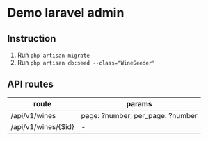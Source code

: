 # Demo laravel admin

## Instruction

1. Run `php artisan migrate`
2. Run `php artisan db:seed --class="WineSeeder"`

## API routes

| route | params |
| --- | --- |
| /api/v1/wines | page: ?number, per_page: ?number |
| /api/v1/wines/{$id} | - |
